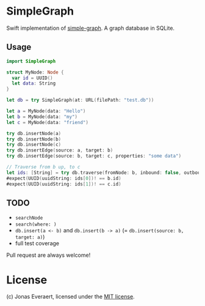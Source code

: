 # SimpleGraph

Swift implementation of [simple-graph](https://github.com/dpapathanasiou/simple-graph). A graph database in SQLite.

## Usage

```swift
import SimpleGraph

struct MyNode: Node {
  var id = UUID()
  let data: String
}

let db = try SimpleGraph(at: URL(filePath: "test.db"))

let a = MyNode(data: "Hello")
let b = MyNode(data: "my")
let c = MyNode(data: "friend")

try db.insertNode(a)
try db.insertNode(b)
try db.insertNode(c)
try db.insertEdge(source: a, target: b)
try db.insertEdge(source: b, target: c, properties: "some data")

// Traverse from b up, to c
let ids: [String] = try db.traverse(fromNode: b, inbound: false, outbound: true)
#expect(UUID(uuidString: ids[0])! == b.id)
#expect(UUID(uuidString: ids[1])! == c.id)
```

## TODO

- `searchNode`
- `search(where: )`
- `db.insert(a <- b)` and `db.insert(b -> a)` (= `db.insert(source: b, target: a)`)
- full test coverage

Pull request are always welcome!

# License

(c) Jonas Everaert, licensed under the [MIT license](LICENSE).
